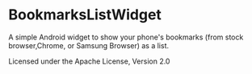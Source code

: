 # BookmarksListWidget
A simple Android widget to show your phone's bookmarks (from stock browser,Chrome, or Samsung Browser) as a list.

Licensed under the Apache License, Version 2.0
